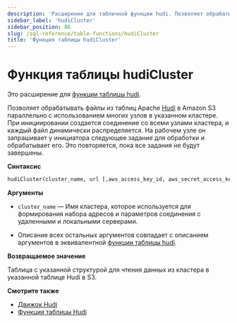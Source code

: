 ```yaml
---
description: 'Расширение для табличной функции hudi. Позволяет обрабатывать файлы из таблиц Apache Hudi в Amazon S3 параллельно с использованием многих узлов в указанном кластере.'
sidebar_label: 'hudiCluster'
sidebar_position: 86
slug: /sql-reference/table-functions/hudiCluster
title: 'Функция таблицы hudiCluster'
---
```



# Функция таблицы hudiCluster

Это расширение для [функции таблицы hudi](sql-reference/table-functions/hudi.md).

Позволяет обрабатывать файлы из таблиц Apache [Hudi](https://hudi.apache.org/) в Amazon S3 параллельно с использованием многих узлов в указанном кластере. При инициировании создается соединение со всеми узлами кластера, и каждый файл динамически распределяется. На рабочем узле он запрашивает у инициатора следующее задание для обработки и обрабатывает его. Это повторяется, пока все задания не будут завершены.

**Синтаксис**

```sql
hudiCluster(cluster_name, url [,aws_access_key_id, aws_secret_access_key] [,format] [,structure] [,compression])
```

**Аргументы**

- `cluster_name` — Имя кластера, которое используется для формирования набора адресов и параметров соединения с удаленными и локальными серверами.

- Описание всех остальных аргументов совпадает с описанием аргументов в эквивалентной [функции таблицы hudi](sql-reference/table-functions/hudi.md).

**Возвращаемое значение**

Таблица с указанной структурой для чтения данных из кластера в указанной таблице Hudi в S3.

**Смотрите также**

- [Движок Hudi](engines/table-engines/integrations/hudi.md)
- [Функция таблицы Hudi](sql-reference/table-functions/hudi.md)
